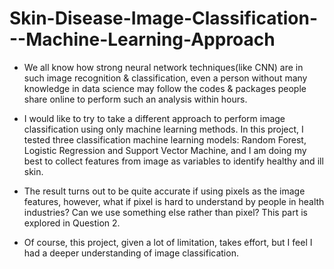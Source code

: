# Skin-Disease-Image-Classification---Machine-Learning-Approach
- We all know how strong neural network techniques(like CNN) are in such image recognition &amp; classification, even a person without many knowledge in data science may follow the codes &amp; packages people share online to perform such an analysis within hours. 

- I would like to try to take a different approach to perform image classification using only machine learning methods. In this project, I tested three classification machine learning models: Random Forest, Logistic Regression and Support Vector Machine, and I am doing my best to collect features from image as variables to identify healthy and ill skin. 

- The result turns out to be quite accurate if using pixels as the image features, however, what if pixel is hard to understand by people in health industries? Can we use something else rather than pixel? This part is explored in Question 2. 


- Of course, this project, given a lot of limitation, takes effort, but I feel I had a deeper understanding of image classification. 
